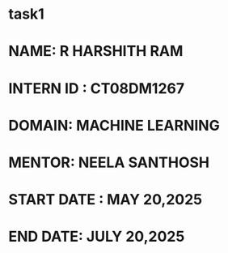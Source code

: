 # task1
# NAME: R HARSHITH RAM
# INTERN ID : CT08DM1267
# DOMAIN: MACHINE LEARNING
# MENTOR: NEELA SANTHOSH 
# START DATE : MAY 20,2025
# END DATE: JULY 20,2025
